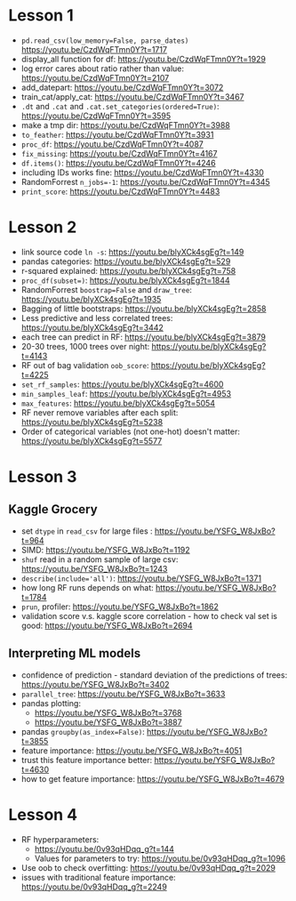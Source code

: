 # Lesson 1
- `pd.read_csv(low_memory=False, parse_dates)` https://youtu.be/CzdWqFTmn0Y?t=1717
- display_all function for df: https://youtu.be/CzdWqFTmn0Y?t=1929
- log error cares about ratio rather than value: https://youtu.be/CzdWqFTmn0Y?t=2107
- add_datepart: https://youtu.be/CzdWqFTmn0Y?t=3072
- train_cat/apply_cat: https://youtu.be/CzdWqFTmn0Y?t=3467
- `.dt` and `.cat` and `.cat.set_categories(ordered=True)`: https://youtu.be/CzdWqFTmn0Y?t=3595
- make a tmp dir: https://youtu.be/CzdWqFTmn0Y?t=3988
- `to_feather`: https://youtu.be/CzdWqFTmn0Y?t=3931
- `proc_df`: https://youtu.be/CzdWqFTmn0Y?t=4087
- `fix_missing`: https://youtu.be/CzdWqFTmn0Y?t=4167
- `df.items()`: https://youtu.be/CzdWqFTmn0Y?t=4246
- including IDs works fine: https://youtu.be/CzdWqFTmn0Y?t=4330
- RandomForrest `n_jobs=-1`: https://youtu.be/CzdWqFTmn0Y?t=4345
- `print_score`: https://youtu.be/CzdWqFTmn0Y?t=4483

# Lesson 2
- link source code `ln -s`: https://youtu.be/blyXCk4sgEg?t=149
- pandas categories: https://youtu.be/blyXCk4sgEg?t=529
- r-squared explained: https://youtu.be/blyXCk4sgEg?t=758
- `proc_df(subset=)`: https://youtu.be/blyXCk4sgEg?t=1844
- RandomForrest `boostrap=False` and `draw_tree`: https://youtu.be/blyXCk4sgEg?t=1935
- Bagging of little bootstraps: https://youtu.be/blyXCk4sgEg?t=2858
- Less predictive and less correlated trees: https://youtu.be/blyXCk4sgEg?t=3442
- each tree can predict in RF: https://youtu.be/blyXCk4sgEg?t=3879
- 20-30 trees, 1000 trees over night: https://youtu.be/blyXCk4sgEg?t=4143
- RF out of bag validation `oob_score`: https://youtu.be/blyXCk4sgEg?t=4225
- `set_rf_samples`: https://youtu.be/blyXCk4sgEg?t=4600
- `min_samples_leaf`: https://youtu.be/blyXCk4sgEg?t=4953
- `max_features`: https://youtu.be/blyXCk4sgEg?t=5054
- RF never remove variables after each split: https://youtu.be/blyXCk4sgEg?t=5238
- Order of categorical variables (not one-hot) doesn't matter: https://youtu.be/blyXCk4sgEg?t=5577

# Lesson 3
## Kaggle Grocery
- set `dtype` in `read_csv` for large files : https://youtu.be/YSFG_W8JxBo?t=964
- SIMD: https://youtu.be/YSFG_W8JxBo?t=1192
- `shuf` read in a random sample of large csv: https://youtu.be/YSFG_W8JxBo?t=1243
- `describe(include='all')`: https://youtu.be/YSFG_W8JxBo?t=1371
- how long RF runs depends on what: https://youtu.be/YSFG_W8JxBo?t=1784
- `prun`, profiler: https://youtu.be/YSFG_W8JxBo?t=1862
- validation score v.s. kaggle score correlation - how to check val set is good: https://youtu.be/YSFG_W8JxBo?t=2694
## Interpreting ML models
- confidence of prediction - standard deviation of the predictions of trees: https://youtu.be/YSFG_W8JxBo?t=3402
- `parallel_tree`: https://youtu.be/YSFG_W8JxBo?t=3633
- pandas plotting: 
  - https://youtu.be/YSFG_W8JxBo?t=3768
  - https://youtu.be/YSFG_W8JxBo?t=3887
- pandas `groupby(as_index=False)`: https://youtu.be/YSFG_W8JxBo?t=3855
- feature importance: https://youtu.be/YSFG_W8JxBo?t=4051
- trust this feature importance better: https://youtu.be/YSFG_W8JxBo?t=4630
- how to get feature importance: https://youtu.be/YSFG_W8JxBo?t=4679

# Lesson 4
- RF hyperparameters: 
  - https://youtu.be/0v93qHDqq_g?t=144
  - Values for parameters to try: https://youtu.be/0v93qHDqq_g?t=1096
- Use oob to check overfitting: https://youtu.be/0v93qHDqq_g?t=2029
- issues with traditional feature importance: https://youtu.be/0v93qHDqq_g?t=2249




